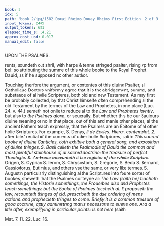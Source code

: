 ```yaml
---
book: 2
idx: 5
path: "book_2/jpg/1582 Douai Rheims Douay Rheims First Edition  2 of 3 1610 Old Testament.pdf-5.jpg"
input_tokens: 2405
output_tokens: 681
elapsed_time_s: 14.21
approx_cost_usd: 0.017
manual_edit: false
---
```

UPON THE PSALMES.

rents, soundeth out shril, with harpe & tenne stringed psalter, rising vp from bel: so attributing the summe of this whole booke to the Royal Prophet Dauid, as if he supposed no other author.

Touching therfore the argument, or contentes of this diuine Psalter, al Catholique Doctors vniformly agree that it is the abridgement, summe, and substance of al holie Scriptures, both old and new Testament. As may first be probably collected, by that Christ himselfe often comprehending al the old Testament by the termes of the Law and Prophetes, in one place (Luc. 24. v. 44.) semeth not onlie to reduce al to *the Law and Prophetes ioyntly*, but also to *the Psalmes alone*, or seuerally. But whether this be our Sauiours diuine meaning or no in that place, out of this and manie other places, al the ancient Fathers teach expressly, that the Psalmes are an Epitome of al other holie Scriptures. For example, S. Denys, *li de Eccles. Hierar. contemplat. 2.* after brief recital of the contents of other holie Scriptures, saith: *This sacred booke of diuine Canticles, doth exhibite both a general song, and exposition of diuine thinges. S. Basil calleth the Psalmodie of Dauid the common and most plentiful storehouse of al sacred doctrine: the treasure of perfect Theologie. S. Ambrose accounteth it the register of the whole Scripture.* Origen, S. Cyprian S. Ierom, S. Chrysostom, S. Gregorie, S. Beda S. Bernard, Cassiodorus, Eutimius, and others vse the same, or very like termes. S. Augustin particularly distinguishing al the Scriptures into foure sortes of bookes, sheweth that the Psalmes conteyne al: *The Law (saith he) teacheth somethings, the Historie somethings, the Prouerbes also and Prophetes teach somethings: but the Booke of Psalmes teacheth al. It proposeth the law, recounteth thinges of old, prescribeth the due ordering of mens actions, and prophecieth thinges to come. Briefly it is a common treasure of good doctrine, aptly administring that is necessarie to euerie one. And a litle after, exemplifying in particular points: Is not here* (saith

<aside>Mat. 7. 11. 22. Luc. 16.</aside>

[^1]: The Psalmes are a Summe of al other Scriptures.

[^2]: They cõteine the summe of Legal, Historical, Sapiential, and Prophetical doctrine.